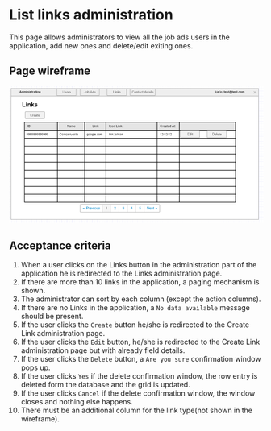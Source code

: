 # List links administration

This page allows administrators to view all the job ads users in the application, add new ones and delete/edit exiting ones.

## Page wireframe

![Home Page](../assets/links-admin.png)

## Acceptance criteria

1. When a user clicks on the Links button in the administration part of the application he is redirected to the Links administration page.
2. If there are more than 10 links in the application, a paging mechanism is shown.
3. The administrator can sort by each column (except the action columns).
4. If there are no Links in the application, a `No data available` message should be present.
5. If the user clicks the `Create` button he/she is redirected to the Create Link administration page.
6. If the user clicks the `Edit` button, he/she is redirected to the Create Link administration page but with already field details.
7. If the user clicks the `Delete` button, a `Are you sure` confirmation window pops up.
8. If the user clicks `Yes` if the delete confirmation window, the row entry is deleted form the database and the grid is updated.
9. If the user clicks `Cancel` if the delete confirmation window, the window closes and nothing else happens.
10. There must be an additional column for the link type(not shown in the wireframe).
